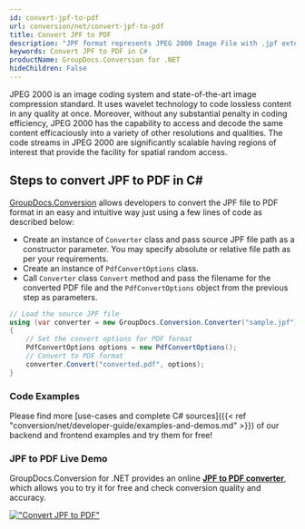 ```yaml
---
id: convert-jpf-to-pdf
url: conversion/net/convert-jpf-to-pdf
title: Convert JPF to PDF
description: "JPF format represents JPEG 2000 Image File with .jpf extension. Learn how to convert JPF to PDF file programmatically in C# language using GroupDocs.Conversion for .NET library."
keywords: Convert JPF to PDF in C#
productName: GroupDocs.Conversion for .NET
hideChildren: False
---
```


JPEG 2000 is an image coding system and state-of-the-art image compression standard. It uses wavelet technology to code lossless content in any quality at once. Moreover, without any substantial penalty in coding efficiency, JPEG 2000 has the capability to access and decode the same content efficaciously into a variety of other resolutions and qualities. The code streams in JPEG 2000 are significantly scalable having regions of interest that provide the facility for spatial random access.

## Steps to convert JPF to PDF in C#

[GroupDocs.Conversion](https://products.groupdocs.com/conversion/net) allows developers to convert the JPF file to PDF format in an easy and intuitive way just using a few lines of code as described below:

* Create an instance of `Converter` class and pass source JPF file path as a constructor parameter. You may specify absolute or relative file path as per your requirements. 
* Create an instance of `PdfConvertOptions` class.
* Call `Converter` class `Convert` method and pass the filename for the converted PDF file and the `PdfConvertOptions` object from the previous step as parameters.

```csharp
// Load the source JPF file
using (var converter = new GroupDocs.Conversion.Converter("sample.jpf"))
{
    // Set the convert options for PDF format
    PdfConvertOptions options = new PdfConvertOptions();
    // Convert to PDF format
    converter.Convert("converted.pdf", options);
}
```

### Code Examples

Please find more [use-cases and complete C# sources]({{< ref "conversion/net/developer-guide/examples-and-demos.md" >}}) of our backend and frontend examples and try them for free!

### JPF to PDF Live Demo

GroupDocs.Conversion for .NET provides an online [**JPF to PDF converter**](https://products.groupdocs.app/conversion/jpf-to-pdf), which allows you to try it for free and check conversion quality and accuracy.

[!["Convert JPF to PDF"](conversion/net/images/convert-jpf-to-pdf.png)](https://products.groupdocs.app/conversion/jpf-to-pdf)